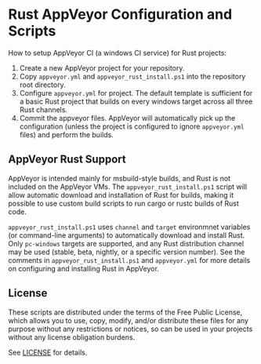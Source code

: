 # Rust AppVeyor Configuration and Scripts

How to setup AppVeyor CI (a windows CI service) for Rust projects:

1. Create a new AppVeyor project for your repository.
2. Copy `appveyor.yml` and `appveyor_rust_install.ps1` into the repository root directory.
3. Configure `appveyor.yml` for project. The default template is sufficient for a basic Rust
   project that builds on every windows target across all three Rust channels.
4. Commit the appveyor files. AppVeyor will automatically pick up the configuration (unless the
   project is configured to ignore `appveyor.yml` files) and perform the builds.

## AppVeyor Rust Support

AppVeyor is intended mainly for msbuild-style builds, and Rust is not included on the AppVeyor VMs.
The `appveyor_rust_install.ps1` script will allow automatic download and installation of Rust for
builds, making it possible to use custom build scripts to run cargo or rustc builds of Rust code.

`appveyor_rust_install.ps1` uses `channel` and `target` environmnet variables (or command-line
arguments) to automatically download and install Rust. Only `pc-windows` targets are supported,
and any Rust distribution channel may be used (stable, beta, nightly, or a specific version number).
See the comments in `appveyor_rust_install.ps1` and `appveyor.yml` for more details on configuring
and installing Rust in AppVeyor.

## License

These scripts are distributed under the terms of the Free Public License, which allows you to use,
copy, modify, and/or distribute these files for any purpose without any restrictions or notices, so
can be used in your projects without any license obligation burdens.

See [LICENSE](LICENSE) for details.
